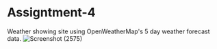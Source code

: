 # Assigntment-4
Weather showing site using OpenWeatherMap's 5 day weather forecast data. 
![Screenshot (2575)](https://github.com/ShariarShapnil/Assigntment-4/assets/103377996/db0bedfc-7311-4b31-ac3d-490975a3458e)
